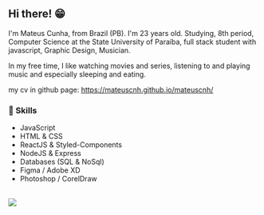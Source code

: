 ## Hi there! 😁

I'm Mateus Cunha, from Brazil (PB). I'm 23 years old. Studying, 8th period, Computer Science at the State University of Paraíba, full stack student with javascript, Graphic Design, Musician.

In my free time, I like watching movies and series, listening to and playing music and especially sleeping and eating.

my cv in github page: https://mateuscnh.github.io/mateuscnh/

### 🚀 Skills
- JavaScript
- HTML & CSS
- ReactJS & Styled-Components
- NodeJS & Express
- Databases (SQL & NoSql)
- Figma / Adobe XD
- Photoshop / CorelDraw
</br>

<a href="https://www.linkedin.com/in/mateuscnh" target="_blank">
  <img src="https://img.shields.io/badge/Linkedin-%2Fin%2Fmateuscnh-blue?style=for-the-badge&logo=appveyor">
</a>
